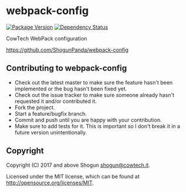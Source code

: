 # webpack-config

[![Package Version](https://badge.fury.io/js/%40cowtech%2Fwebpack-config.svg)](https://badge.fury.io/js/%40cowtech%2Fwebpack-config)
[![Dependency Status](https://gemnasium.com/badges/github.com/cowtech/webpack-config.svg)](https://gemnasium.com/github.com/cowtech/webpack-config)

CowTech WebPack configuration

https://github.com/ShogunPanda/webpack-config

## Contributing to webpack-config

* Check out the latest master to make sure the feature hasn't been implemented or the bug hasn't been fixed yet.
* Check out the issue tracker to make sure someone already hasn't requested it and/or contributed it.
* Fork the project.
* Start a feature/bugfix branch.
* Commit and push until you are happy with your contribution.
* Make sure to add tests for it. This is important so I don't break it in a future version unintentionally.

## Copyright

Copyright (C) 2017 and above Shogun <shogun@cowtech.it>.

Licensed under the MIT license, which can be found at http://opensource.org/licenses/MIT.
